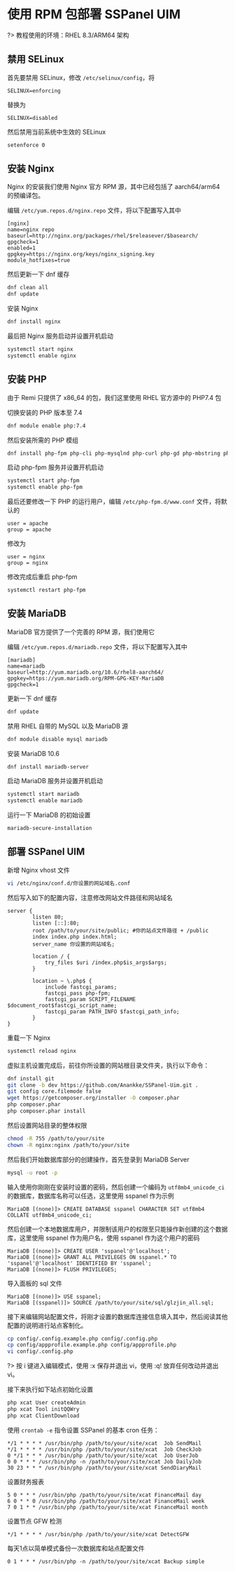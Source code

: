 # 使用 RPM 包部署 SSPanel UIM

?> 教程使用的环境：RHEL 8.3/ARM64 架构

## 禁用 SELinux

首先要禁用 SELinux，修改 `/etc/selinux/config`，将
```
SELINUX=enforcing
```

替换为
```
SELINUX=disabled
```

然后禁用当前系统中生效的 SELinux
```bash
setenforce 0
```

## 安装 Nginx

Nginx 的安装我们使用 Nginx 官方 RPM 源，其中已经包括了 aarch64/arm64 的预编译包。

编辑 `/etc/yum.repos.d/nginx.repo` 文件，将以下配置写入其中
```
[nginx]
name=nginx repo
baseurl=http://nginx.org/packages/rhel/$releasever/$basearch/
gpgcheck=1
enabled=1
gpgkey=https://nginx.org/keys/nginx_signing.key
module_hotfixes=true
```

然后更新一下 dnf 缓存
```bash
dnf clean all
dnf update
```

安装 Nginx
```bash
dnf install nginx
```

最后把 Nginx 服务启动并设置开机启动
```bash
systemctl start nginx
systemctl enable nginx
```

## 安装 PHP

由于 Remi 只提供了 x86_64 的包，我们这里使用 RHEL 官方源中的 PHP7.4 包

切换安装的 PHP 版本至 7.4
```bash
dnf module enable php:7.4
```

然后安装所需的 PHP 模组
```bash
dnf install php-fpm php-cli php-mysqlnd php-curl php-gd php-mbstring php-xml php-xmlrpc php-opcache php-zip php php-json php-bz2 php-bcmath
```
启动 php-fpm 服务并设置开机启动
```bash
systemctl start php-fpm
systemctl enable php-fpm
```

最后还要修改一下 PHP 的运行用户，编辑 `/etc/php-fpm.d/www.conf` 文件，将默认的
```
user = apache
group = apache
```

修改为
```
user = nginx
group = nginx
```

修改完成后重启 php-fpm
```bash
systemctl restart php-fpm
```

## 安装 MariaDB

MariaDB 官方提供了一个完善的 RPM 源，我们使用它

编辑 `/etc/yum.repos.d/mariadb.repo` 文件，将以下配置写入其中
```
[mariadb]
name=mariadb
baseurl=http://yum.mariadb.org/10.6/rhel8-aarch64/
gpgkey=https://yum.mariadb.org/RPM-GPG-KEY-MariaDB
gpgcheck=1
```

更新一下 dnf 缓存
```bash
dnf update
```

禁用 RHEL 自带的 MySQL 以及 MariaDB 源
```bash
dnf module disable mysql mariadb
```

安装 MariaDB 10.6
```bash
dnf install mariadb-server
```

启动 MariaDB 服务并设置开机启动
```bash
systemctl start mariadb
systemctl enable mariadb
```

运行一下 MariaDB 的初始设置
```bash
mariadb-secure-installation
```

## 部署 SSPanel UIM

新增 Nginx vhost 文件
```bash
vi /etc/nginx/conf.d/你设置的网站域名.conf
```

然后写入如下的配置内容，注意修改网站文件路径和网站域名
```
server {  
        listen 80;
        listen [::]:80;
        root /path/to/your/site/public; #你的站点文件路径 + /public
        index index.php index.html;
        server_name 你设置的网站域名;

        location / {
            try_files $uri /index.php$is_args$args;
        }

        location ~ \.php$ {
            include fastcgi_params;
            fastcgi_pass php-fpm;
            fastcgi_param SCRIPT_FILENAME $document_root$fastcgi_script_name;
            fastcgi_param PATH_INFO $fastcgi_path_info;
        }
}
```

重载一下 Nginx
```bash
systemctl reload nginx
```

虚拟主机设置完成后，前往你所设置的网站根目录文件夹，执行以下命令：
```bash
dnf install git
git clone -b dev https://github.com/Anankke/SSPanel-Uim.git .
git config core.filemode false
wget https://getcomposer.org/installer -O composer.phar
php composer.phar
php composer.phar install
```

然后设置网站目录的整体权限
```bash
chmod -R 755 /path/to/your/site
chown -R nginx:nginx /path/to/your/site
```

然后我们开始数据库部分的创建操作，首先登录到 MariaDB Server
```bash
mysql -u root -p
```

 输入使用你刚刚在安装时设置的密码，然后创建一个编码为 `utf8mb4_unicode_ci` 的数据库，数据库名称可以任选，这里使用 sspanel 作为示例
```MariaDB
MariaDB [(none)]> CREATE DATABASE sspanel CHARACTER SET utf8mb4 COLLATE utf8mb4_unicode_ci;
```

然后创建一个本地数据库用户，并限制该用户的权限至只能操作新创建的这个数据库，这里使用 sspanel 作为用户名，使用 sspanel 作为这个用户的密码
```MariaDB
MariaDB [(none)]> CREATE USER 'sspanel'@'localhost';
MariaDB [(none)]> GRANT ALL PRIVILEGES ON sspanel.* TO 'sspanel'@'localhost' IDENTIFIED BY 'sspanel';
MariaDB [(none)]> FLUSH PRIVILEGES;
```

导入面板的 sql 文件
```MariaDB
MariaDB [(none)]> USE sspanel;
MariaDB [(sspanel)]> SOURCE /path/to/your/site/sql/glzjin_all.sql;
```

接下来编辑网站配置文件，将刚才设置的数据库连接信息填入其中，然后阅读其他配置的说明进行站点客制化。

```bash
cp config/.config.example.php config/.config.php
cp config/appprofile.example.php config/appprofile.php
vi config/.config.php
```

?> 按 i 键进入编辑模式，使用 :x 保存并退出 vi，使用 :q! 放弃任何改动并退出 vi。

接下来执行如下站点初始化设置

```bash
php xcat User createAdmin
php xcat Tool initQQWry
php xcat ClientDownload
```

使用 `crontab -e` 指令设置 SSPanel 的基本 cron 任务：

```
*/1 * * * * /usr/bin/php /path/to/your/site/xcat  Job SendMail
*/1 * * * * /usr/bin/php /path/to/your/site/xcat  Job CheckJob
0 */1 * * * /usr/bin/php /path/to/your/site/xcat  Job UserJob
0 0 * * * /usr/bin/php -n /path/to/your/site/xcat Job DailyJob
30 23 * * * /usr/bin/php /path/to/your/site/xcat SendDiaryMail
```

设置财务报表

```
5 0 * * * /usr/bin/php /path/to/your/site/xcat FinanceMail day 
6 0 * * 0 /usr/bin/php /path/to/your/site/xcat FinanceMail week
7 0 1 * * /usr/bin/php /path/to/your/site/xcat FinanceMail month
```

设置节点 GFW 检测

```
*/1 * * * * /usr/bin/php /path/to/your/site/xcat DetectGFW
```

每天1点以简单模式备份一次数据库和站点配置文件

```
0 1 * * * /usr/bin/php -n /path/to/your/site/xcat Backup simple
```
